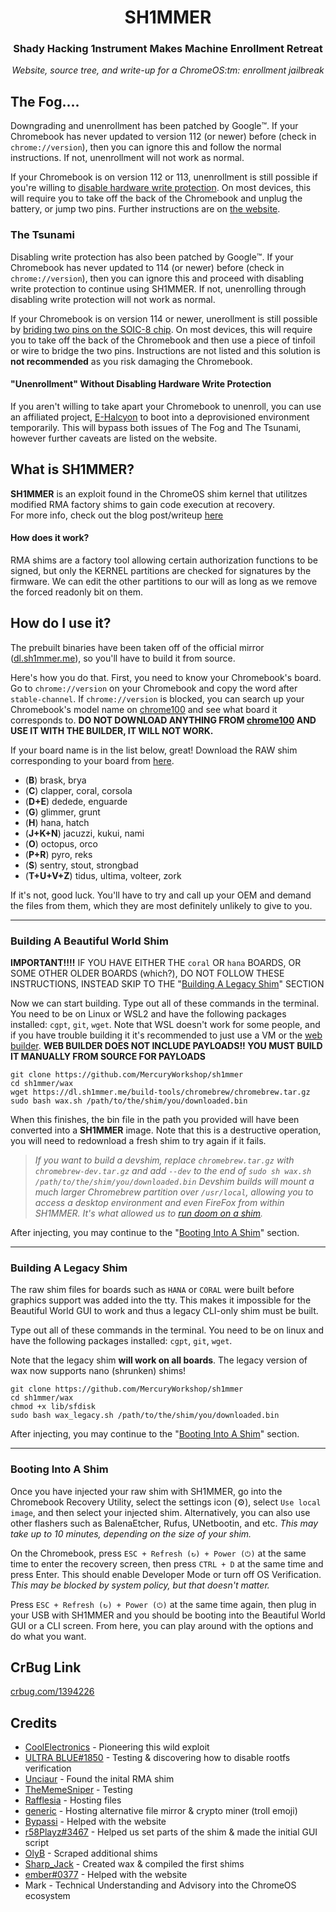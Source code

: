 <div align="center">
<h1>
    SH1MMER
</h1>
    
<h3>
    Shady Hacking 1nstrument Makes Machine Enrollment Retreat
</h3>

<i>
    Website, source tree, and write-up for a ChromeOS:tm: enrollment jailbreak
</i>
</div>

## The Fog....

Downgrading and unenrollment has been patched by Google:tm:. If your Chromebook has never updated to version 112 (or newer) before (check in `chrome://version`), then you can ignore this and follow the normal instructions. If not, unenrollment will not work as normal.

If your Chromebook is on version 112 or 113, unenrollment is still possible if you're willing to [disable hardware write protection](https://mrchromebox.tech/#devices). On most devices, this will require you to take off the back of the Chromebook and unplug the battery, or jump two pins. Further instructions are on [the website](https://sh1mmer.me/#fog).

### The Tsunami

Disabling write protection has also been patched by Google:tm:. If your Chromebook has never updated to 114 (or newer) before (check in `chrome://version`), then you can ignore this and proceed with disabling write protection to continue using SH1MMER. If not, unenrolling through disabling write protection will not work as normal.

If your Chromebook is on version 114 or newer, unerollment is still possible by [briding two pins on the SOIC-8 chip](https://blog.coolelectronics.me/breaking-cros-6/#:~:text=the%20pencil%20bypass). On most devices, this will require you to take off the back of the Chromebook and then use a piece of tinfoil or wire to bridge the two pins. Instructions are not listed and this solution is **not recommended** as you risk damaging the Chromebook.

#### "Unenrollment" Without Disabling Hardware Write Protection

If you aren't willing to take apart your Chromebook to unenroll, you can use an affiliated project, [E-Halcyon](https://fog.gay) to boot into a deprovisioned environment temporarily. This will bypass both issues of The Fog and The Tsunami, however further caveats are listed on the website.

## What is SH1MMER?

**SH1MMER** is an exploit found in the ChromeOS shim kernel that utilitzes modified RMA factory shims to gain code execution at recovery.<br>
For more info, check out the blog post/writeup [here](https://blog.coolelectronics.me/breaking-cros-2/)

#### How does it work?

RMA shims are a factory tool allowing certain authorization functions to be signed, but only
the KERNEL partitions are checked for signatures by the firmware. We can edit the other partitions to our will as long as we remove the forced readonly bit on them.

## How do I use it?

The prebuilt binaries have been taken off of the official mirror ([dl.sh1mmer.me](https://dl.sh1mmer.me)), so you'll have to build it from source.

Here's how you do that.
First, you need to know your Chromebook's board. Go to `chrome://version` on your Chromebook and copy the word after `stable-channel`. If `chrome://version` is blocked, you can search up your Chromebook's model name on [chrome100](https://chrome100.dev) and see what board it corresponds to. **DO NOT DOWNLOAD ANYTHING FROM [chrome100](https://chrome100.dev) AND USE IT WITH THE BUILDER, IT WILL NOT WORK.**

If your board name is in the list below, great! Download the RAW shim corresponding to your board from [here](https://dl.sh1mmer.me).

- (**B**) brask, brya
- (**C**) clapper, coral, corsola
- (**D+E**) dedede, enguarde
- (**G**) glimmer, grunt
- (**H**) hana, hatch
- (**J+K+N**) jacuzzi, kukui, nami
- (**O**) octopus, orco
- (**P+R**) pyro, reks
- (**S**) sentry, stout, strongbad
- (**T+U+V+Z**) tidus, ultima, volteer, zork

If it's not, good luck. You'll have to try and call up your OEM and demand the files from them, which they are most definitely unlikely to give to you.

***

### Building A Beautiful World Shim

**IMPORTANT!!!!** IF YOU HAVE EITHER THE `coral` OR `hana` BOARDS, OR SOME OTHER OLDER BOARDS (which?), DO NOT FOLLOW THESE INSTRUCTIONS, INSTEAD SKIP TO THE "[Building A Legacy Shim](#building-a-legacy-shim)" SECTION

Now we can start building. Type out all of these commands in the terminal. You need to be on Linux or WSL2 and have the following packages installed: `cgpt`, `git`, `wget`.
Note that WSL doesn't work for some people, and if you have trouble building it it's recommended to just use a VM or the [web builder](https://sh1mmer.me/builder.html).
**WEB BUILDER DOES NOT INCLUDE PAYLOADS!! YOU MUST BUILD IT MANUALLY FROM SOURCE FOR PAYLOADS**

```
git clone https://github.com/MercuryWorkshop/sh1mmer
cd sh1mmer/wax
wget https://dl.sh1mmer.me/build-tools/chromebrew/chromebrew.tar.gz
sudo bash wax.sh /path/to/the/shim/you/downloaded.bin
```

When this finishes, the bin file in the path you provided will have been converted into a **SH1MMER** image. Note that this is a destructive operation, you will need to redownload a fresh shim to try again if it fails.

> *If you want to build a devshim, replace `chromebrew.tar.gz` with `chromebrew-dev.tar.gz` and add `--dev` to the end of `sudo sh wax.sh /path/to/the/shim/you/downloaded.bin`
Devshim builds will mount a much larger Chromebrew partition over `/usr/local`, allowing you to access a desktop environment and even FireFox from within SH1MMER. It's what allowed us to [run doom on a shim](https://blog.coolelectronics.me/_astro/doom.82b5613a_Z1LR94C.webp).*

After injecting, you may continue to the "[Booting Into A Shim](#booting-into-a-shim)" section.

***

### Building A Legacy Shim

The raw shim files for boards such as `HANA` or `CORAL` were built before graphics support was added into the tty. This makes it impossible for the Beautiful World GUI to work and thus a legacy CLI-only shim must be built.

Type out all of these commands in the terminal. You need to be on linux and have the following packages installed: `cgpt`, `git`, `wget`.

Note that the legacy shim **will work on all boards**. The legacy version of wax now supports nano (shrunken) shims!

```
git clone https://github.com/MercuryWorkshop/sh1mmer
cd sh1mmer/wax
chmod +x lib/sfdisk
sudo bash wax_legacy.sh /path/to/the/shim/you/downloaded.bin
```

After injecting, you may continue to the "[Booting Into A Shim](#booting-into-a-shim)" section.

***

### Booting Into A Shim

Once you have injected your raw shim with SH1MMER, go into the Chromebook Recovery Utility, select the settings icon (⚙️), select `Use local image`, and then select your injected shim. Alternatively, you can also use other flashers such as BalenaEtcher, Rufus, UNetbootin, and etc. *This may take up to 10 minutes, depending on the size of your shim.*

On the Chromebook, press `ESC + Refresh (↻) + Power (⏻)` at the same time to enter the recovery screen, then press `CTRL + D` at the same time and press Enter. This should enable Developer Mode or turn off OS Verification. *This may be blocked by system policy, but that doesn't matter.*

Press `ESC + Refresh (↻) + Power (⏻)` at the same time again, then plug in your USB with SH1MMER and you should be booting into the Beautiful World GUI or a CLI screen. From here, you can play around with the options and do what you want.

## CrBug Link

[crbug.com/1394226](https://crbug.com/1394226)

## Credits

- [CoolElectronics](https://discord.com/users/696392247205298207) - Pioneering this wild exploit
- [ULTRA BLUE#1850](https://discord.com/users/904487572301021265) - Testing & discovering how to disable rootfs verification
- [Unciaur](https://discord.com/users/465682780320301077) - Found the inital RMA shim
- [TheMemeSniper](https://discord.com/users/391271835901362198) - Testing
- [Rafflesia](https://discord.com/users/247349845298249728) - Hosting files
- [generic](https://discord.com/users/1052016750486638613) - Hosting alternative file mirror & crypto miner (troll emoji)
- [Bypassi](https://discord.com/users/904829646145720340) - Helped with the website
- [r58Playz#3467](https://discord.com/users/803355425835188224) - Helped us set parts of the shim & made the initial GUI script
- [OlyB](https://discord.com/users/476169716998733834) - Scraped additional shims
- [Sharp_Jack](https://discord.com/users/1006048734708240434) - Created wax & compiled the first shims
- [ember#0377](https://discord.com/users/858866662869958668) - Helped with the website
- Mark - Technical Understanding and Advisory into the ChromeOS ecosystem
